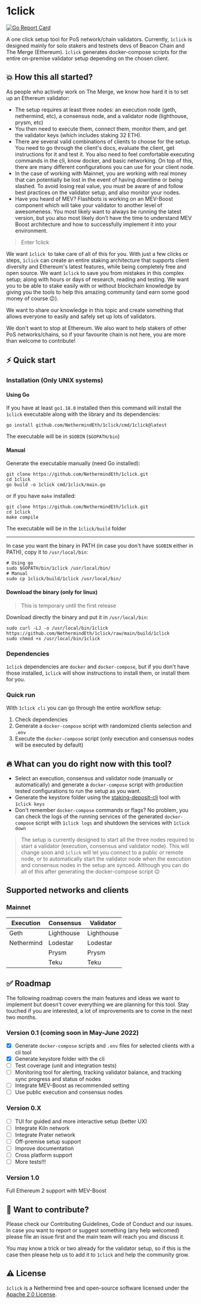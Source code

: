 # 1click
[![Go Report Card](https://goreportcard.com/badge/github.com/NethermindEth/1click)](https://goreportcard.com/report/github.com/NethermindEth/1click)

A one click setup tool for PoS network/chain validators. Currently, `1click` is designed mainly for solo stakers and testnets devs of Beacon Chain and The Merge (Ethereum). `1click` generates docker-compose scripts for the entire on-premise validator setup depending on the chosen client.

## 💥 How this all started?

As people who actively work on The Merge, we know how hard it is to set up an Ethereum validator:
- The setup requires at least three nodes: an execution node (geth, nethermind, etc), a consensus node, and a validator node (lighthouse, prysm, etc)
- You then need to execute them, connect them, monitor them, and get the validator keys (which includes staking 32 ETH).
- There are several valid combinations of clients to choose for the setup. You need to go through the client's docs, evaluate the client, get instructions for it and test it. You also need to feel comfortable executing commands in the cli, know docker, and basic networking. On top of this, there are many different configurations you can use for your client node.
- In the case of working with Mainnet, you are working with real money that can potentially be lost in the event of having downtime or being slashed. To avoid losing real value, you must be aware of and follow best practices on the validator setup, and also monitor your nodes.
- Have you heard of MEV? Flashbots is working on an MEV-Boost component which will take your validator to another level of awesomeness. You most likely want to always be running the latest version, but you also most likely don’t have the time to understand MEV Boost architecture and how to successfully implement it into your environment.
  
> Enter 1click

We want `1click `to take care of all of this for you. With just a few clicks or steps, `1click` can create an entire staking architecture that supports client diversity and Ethereum's latest features, while being completely free and open source. We want `1click` to save you from mistakes in this complex setup; along with hours or days of research, reading and testing. We want you to be able to stake easily with or without blockchain knowledge by giving you the tools to help this amazing community (and earn some good money of course 😉).

We want to share our knowledge in this topic and create something that allows everyone to easily and safely set up lots of validators. 

We don't want to stop at Ethereum. We also want to help stakers of other PoS networks/chains, so if your favourite chain is not here, you are more than welcome to contribute!

## ⚡️ Quick start

### Installation (Only UNIX systems)

#### Using Go

If you have at least `go1.18.0` installed then this command will install the `1click` executable along with the library and its dependencies:

```
go install github.com/NethermindEth/1click/cmd/1click@latest
```

The executable will be in `$GOBIN` (`$GOPATH/bin`) 

#### Manual

Generate the executable manually (need Go installed):

```
git clone https://github.com/NethermindEth/1click.git
cd 1click
go build -o 1click cmd/1click/main.go
```

or if you have `make` installed:

```
git clone https://github.com/NethermindEth/1click.git
cd 1click
make compile
```

The executable will be in the `1click/build` folder

---
In case you want the binary in PATH (in case you don't have `$GOBIN` either in PATH), copy it to `/usr/local/bin`:

```
# Using go
sudo $GOPATH/bin/1click /usr/local/bin/
# Manual
sudo cp 1click/build/1click /usr/local/bin/
```

#### Download the binary (only for linux)

> This is temporary until the first release

Download directly the binary and put it in `/usr/local/bin`:

```
sudo curl -LJ -o /usr/local/bin/1click https://github.com/NethermindEth/1click/raw/main/build/1click
sudo chmod +x /usr/local/bin/1click
```

### Dependencies
`1click` dependencies are `docker` and `docker-compose`, but if you don't have those installed, `1click` will show instructions to install them, or install them for you.

### Quick run
With `1click cli` you can go through the entire workflow setup:
1. Check dependencies
2. Generate a `docker-compose` script with randomized clients selection and `.env`
3. Execute the `docker-compose` script (only execution and consensus nodes will be executed by default)
  
## 🔥 What can you do right now with this tool?

- Select an execution, consensus and validator node (manually or automatically) and generate a `docker-compose` script with production tested configurations to run the setup as you want.
- Generate the keystore folder using the [staking-deposit-cli](https://github.com/ethereum/staking-deposit-cli) tool with `1click keys`
- Don't remember `docker-compose` commands or flags? No problem, you can check the logs of the running services of the generated `docker-compose` script with `1click logs` and shutdown the services with `1click down`

> The setup is currently designed to start all the three nodes required to start a validator (execution, consensus and validator node). This will change soon and `1click` will let you connect to a public or remote node, or to automatically start the validator node when the execution and consensus nodes in the setup are synced. Although you can do all of this after generating the docker-compose script 😉

## Supported networks and clients

### Mainnet

| Execution  | Consensus  | Validator  |
| ---------- | ---------- | ---------- |
| Geth       | Lighthouse | Lighthouse |
| Nethermind | Lodestar   | Lodestar   |
|            | Prysm      | Prysm      |
|            | Teku       | Teku       |

## ✅ Roadmap
The following roadmap covers the main features and ideas we want to implement but doesn't cover everything we are planning for this tool. Stay touched if you are interested, a lot of improvements are to come in the next two months.

### Version 0.1 (coming soon in May-June 2022)
- [x] Generate `docker-compose` scripts and `.env` files for selected clients with a cli tool
- [x] Generate keystore folder with the cli
- [ ] Test coverage (unit and integration tests)
- [ ] Monitoring tool for alerting, tracking validator balance, and tracking sync progress and status of nodes
- [ ] Integrate MEV-Boost as recommended setting  
- [ ] Use public execution and consensus nodes

### Version 0.X
- [ ] TUI for guided and more interactive setup (better UX)
- [ ] Integrate Kiln network
- [ ] Integrate Prater network
- [ ] Off-premise setup support
- [ ] Improve documentation
- [ ] Cross platform support
- [ ] More tests!!!

### Version 1.0
Full Ethereum 2 support with MEV-Boost

## 💪 Want to contribute?
Please check our Contributing Guidelines, Code of Conduct and our issues. In case you want to report or suggest something (any help welcomed) please file an issue first and the main team will reach you and discuss it.

You may know a trick or two already for the validator setup, so if this is the case then please help us to add it to `1click` and help the community grow.

## ⚠️ License

`1click` is a Nethermind free and open-source software licensed under the [Apache 2.0 License](https://github.com/NethermindEth/1click/blob/main/LICENSE).
